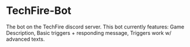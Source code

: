 # TechFire-Bot
The bot on the TechFire discord server.
This bot currently features: Game Description, Basic triggers + responding message, Triggers work w/ advanced texts.
